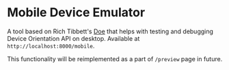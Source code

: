 # Mobile Device Emulator
A tool based on Rich Tibbett's [Doe](https://github.com/richtr/doe) that helps with testing and debugging Device Orientation API on desktop. Available at `http://localhost:8000/mobile`.

This functionality will be reimplemented as a part of `/preview` page in future.
